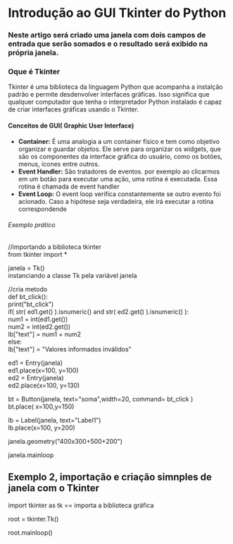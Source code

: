 <h1>Introdução ao GUI Tkinter do Python</h1>
<h3>Neste artigo será criado uma janela com dois campos de entrada que serão somados e o
resultado será exibido na própria janela.</h3>
<h3>Oque é Tkinter</h3>
<p>Tkinter é uma biblioteca da linguagem Python que acompanha a instalção padrão e permite desdenvolver interfaces gráficas. Isso significa que qualquer computador que tenha o interpretador Python instalado é capaz de criar interfaces gráficas usando o Tkinter.</p>
<h4>Conceitos de GUI( Graphic User Interface)</h4>
<ul>
	<li><strong>Container:</strong> É uma analogia a um container físico e tem como objetivo
	organizar e guardar objetos. Ele serve para organizar os widgets, que são os componentes da
	 interface gráfica do usuário, como os botões, menus, ícones entre outros. </li>
	 <li><strong>Event Handler:</strong> São tratadores de eventos. por exemplo ao clicarmos em um botão
	 para executar uma ação, uma rotina é executada. Essa rotina é chamada de event handler</li>
	 <li><strong>Event Loop:</strong> O event loop verifica constantemente se outro evento foi acionado. 
	 Caso a hipótese seja verdadeira, ele irá executar a rotina correspondende</li>
</ul>

<h6>Exemplo prático</h6>

//importando a biblioteca tkinter<br>
from tkinter import *<br>


janela = Tk()<br> instanciando a classe Tk pela variável janela

//cria metodo <br>
def bt_click():<br>
    print("bt_click")<br>
    if( str( ed1.get() ).isnumeric() and str( ed2.get() ).isnumeric()  ):<br>
        num1 = int(ed1.get())<br>
        num2 = int(ed2.get())<br>
        lb["text"] = num1 + num2<br>
    else:<br>
        lb["text"] = "Valores informados inválidos"<br>

ed1 = Entry(janela)<br>
ed1.place(x=100, y=100)<br>
ed2 = Entry(janela)<br>
ed2.place(x=100, y=130)<br>

bt = Button(janela, text="soma",width=20, command= bt_click )<br>
bt.place( x=100,y=150)<br>

lb = Label(janela, text="Label1")<br>
lb.place(x=100, y=200)<br>


janela.geometry("400x300+500+200")<br>

janela.mainloop<br>

<h2>Exemplo 2, importação e criação simnples de janela com o Tkinter </h2>

import tkinter as tk == importa a biblioteca gráfica<br>

root = tkinter.Tk()<br>

root.mainloop()<br>


